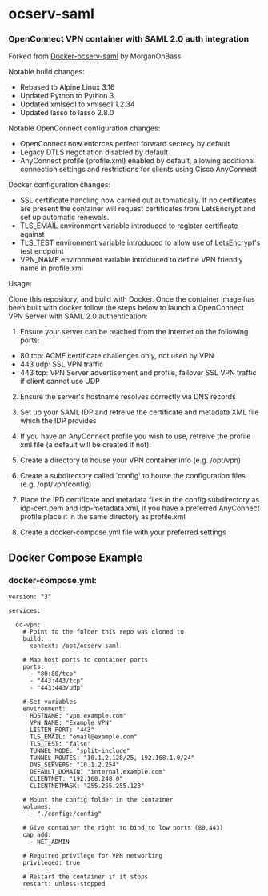 # ocserv-saml
### OpenConnect VPN container with SAML 2.0 auth integration

Forked from [Docker-ocserv-saml](https://github.com/MorganOnBass/docker-ocserv-saml) by MorganOnBass

Notable build changes:
- Rebased to Alpine Linux 3.16
- Updated Python to Python 3
- Updated xmlsec1 to xmlsec1 1.2.34 
- Updated lasso to lasso 2.8.0

Notable OpenConnect configuration changes:
- OpenConnect now enforces perfect forward secrecy by default
- Legacy DTLS negotiation disabled by default
- AnyConnect profile (profile.xml) enabled by default, allowing additional connection settings and restrictions for clients using Cisco AnyConnect

Docker configuration changes:
- SSL certificate handling now carried out automatically. If no certificates are present the container will request certificates from LetsEncrypt and set up automatic renewals.
- TLS_EMAIL environment variable introduced to register certificate against
- TLS_TEST environment variable introduced to allow use of LetsEncrypt's test endpoint
- VPN_NAME environment variable introduced to define VPN friendly name in profile.xml


Usage:

Clone this repository, and build with Docker.
Once the container image has been built with docker follow the steps below to launch a OpenConnect VPN Server with SAML 2.0 authentication:

1. Ensure your server can be reached from the internet on the following ports:
- 80 tcp: ACME certificate challenges only, not used by VPN
- 443 udp: SSL VPN traffic
- 443 tcp: VPN Server advertisement and profile, failover SSL VPN traffic if client cannot use UDP

2. Ensure the server's hostname resolves correctly via DNS records

3. Set up your SAML IDP and retreive the certificate and metadata XML file which the IDP provides

4. If you have an AnyConnect profile you wish to use, retreive the profile xml file (a default will be created if not).

5. Create a directory to house your VPN container info (e.g. /opt/vpn)

6. Create a subdirectory called 'config' to house the configuration files (e.g. /opt/vpn/config)

7. Place the IPD certificate and metadata files in the config subdirectory as idp-cert.pem and idp-metadata.xml, if you have a preferred AnyConnect profile place it in the same directory as profile.xml

8. Create a docker-compose.yml file with your preferred settings

## Docker Compose Example
### docker-compose.yml:

    version: "3"
    
    services:
    
      oc-vpn:
        # Point to the folder this repo was cloned to
        build:
          context: /opt/ocserv-saml
    
        # Map host ports to container ports  
        ports:
          - "80:80/tcp"
          - "443:443/tcp"
          - "443:443/udp"
    
        # Set variables  
        environment:
          HOSTNAME: "vpn.example.com"
          VPN_NAME: "Example VPN"
          LISTEN_PORT: "443"
          TLS_EMAIL: "email@example.com"
          TLS_TEST: "false"
          TUNNEL_MODE: "split-include"
          TUNNEL_ROUTES: "10.1.2.128/25, 192.168.1.0/24"
          DNS_SERVERS: "10.1.2.254"
          DEFAULT_DOMAIN: "internal.example.com"
          CLIENTNET: "192.168.248.0"
          CLIENTNETMASK: "255.255.255.128"
        
        # Mount the config folder in the container
        volumes:
          - "./config:/config"
          
        # Give container the right to bind to low ports (80,443)
        cap_add:
          - NET_ADMIN
        
        # Required privilege for VPN networking
        privileged: true
        
        # Restart the container if it stops
        restart: unless-stopped
